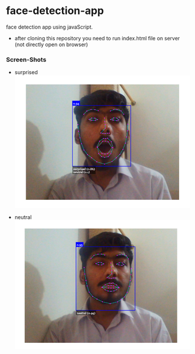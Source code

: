 # face-detection-app
face detection app using javaScript.
- after cloning this repository you need to run index.html file on server (not directly open on browser)

### Screen-Shots
- surprised
![screenShot](screenShots/Screenshot%20(62).png)

- neutral
![screenShot](screenShots/Screenshot%20(63).png)
